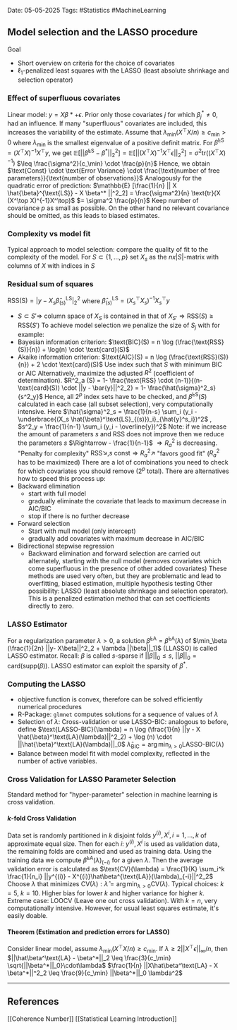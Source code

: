 Date: 05-05-2025
Tags: #Statistics #MachineLearning 
## Model selection and the LASSO procedure
Goal
- Short overview on criteria for the choice of covariates
- $\ell_1$-penalized least squares with the LASSO (least absolute shrinkage and selection operator)
### Effect of superfluous covariates
Linear model: $y = X \beta* + \epsilon$. Prior only those covariates $j$ for which $\beta^*_j \neq 0$, had an influence. If many "superfluous" covariates are included, this increases the variability of the estimate. Assume that 
	$\lambda_\min (X^\top X / n) \geq c_\min > 0$
where $\lambda_\min$ is the smallest eigenvalue of a positive definit matrix.
For $\hat{\beta}^\text{LS}= (X^\top X )^{-1}X^\top y$, we get 
	$\mathbb{E}[||\hat{\beta}^{\text{LS}} - \beta^*||^2_2] = \mathbb{E}[||(X^\top X)^{-1} X^\top \epsilon||^2_2] = \sigma^2 \text{tr}((X^\top X)^{-1})$
	$\leq \frac{\sigma^2}{c_\min} \cdot \frac{p}{n}$
Hence, we obtain
	$\text{Const} \cdot \text{Error Variance} \cdot \frac{\text{number of free parameters}}{\text{number of observations}}$
Analogously for the quadratic error of prediction:
	$\mathbb{E} [\frac{1}{n} || X \hat{\beta}^{\text{LS}} - X \beta^* ||^2_2] = \frac{\sigma^2}{n} \text{tr}(X (X^\top X)^{-1}X^\top)$
	$= \sigma^2 \frac{p}{n}$ 
Keep number of covariance $p$ as small as possible. On the other hand no relevant covariance should be omitted, as this leads to biased estimates.
### Complexity vs model fit
Typical approach to model selection: compare the quality of fit to the complexity of the model.
For $S \subset \{ 1 , \ldots , p \}$ set $X_s$ as the $nx |S|$-matrix with columns of $X$ with indices in $S$
### Residual sum of squares
$\text{RSS(S)} = |y - X_s \hat{\beta}^\text{LS}_{(s)}|^2_2$ where $\hat{\beta}^\text{LS}_{(s)} = (X^\top_s X_s)^{-1}X^\top_s y$
- $S \subset S' \Rightarrow$ column space of $X_S$ is contained in that of $X_{S'} \Rightarrow \text{RSS}(S) \geq \text{RSS}(S')$ 
To achieve model selection we penalize the size of $S_j$ with for example:
- Bayesian information criterion: $\text{BIC}(S) = n \log (\frac{\text{RSS}(S)}{n}) + \log(n) \cdot \text{card}(S)$
- Akaike information criterion: $\text{AIC}(S) =  n \log (\frac{\text{RSS}(S)}{n}) + 2 \cdot \text{card}(S)$
Use index such that $S$ with minimum BIC or AIC
Alternatively, maximize the adjusted $R^2$ (coefficient of determination).
	$R^2_a (S) = 1- \frac{\text{RSS} \cdot (n-1)}{(n-\text{card}(S)) \cdot ||y - \bar{y}||^2_2} = 1- \frac{\hat{\sigma}^2_s}{s^2_y}$
Hence, all $2^p$ index sets have to be checked, and $\hat{\beta}^\text{LS}(S)$ calculated in each case (all subset selection), very computationally intensive.
Here $\hat{\sigma}^2_s = \frac{1}{n-s} \sum_i (y_i - \underbrace{(X_s \hat{\beta}^\text{LS}_{(s)})_i}_{\hat{y}^s_i})^2$ , $s^2_y = \frac{1}{n-1} \sum_i (y_i - \overline{y})^2$
Note: if we increase the amount of parameters $s$ and RSS does not improve then we reduce the parameters $s$ $\Rightarrow - \frac{1}{n-1}$ $\Rightarrow R^2_a$ is decreasing. "Penalty for complexity"
$\text{RSS} \searrow , s \ \text{const} \Rightarrow R^2_a \nearrow$ "favors good fit"
($R^2_a$ has to be maximized)
There are a lot of combinations you need to check for which covariates you should remove ($2^p$ total). There are alternatives how to speed this process up:
- Backward elimination
	- start with full model
	- gradually eliminate the covariate that leads to maximum decrease in AIC/BIC
	- stop if there is no further decrease
- Forward selection
	- Start with mull model (only intercept)
	- gradually add covariates with maximum decrease in AIC/BIC
- Bidirectional stepwise regression
	- Backward elimination and forward selection are carried out alternately, starting with the null model (removes covariates which come superfluous in the presence of other added covariates) 
These methods are used very often, but they are problematic and lead to overfitting, biased estimation, multiple hypothesis testing
Other possibility: LASSO (least absolute shrinkage and selection operator). This is a penalized estimation method that can set coefficients directly to zero.
### LASSO Estimator
For a regularization parameter $\lambda>0$, a solution $\hat{\beta}^{\text{LA}} = \hat{\beta}^{\text{LA}}(\lambda)$ of
	$\min_\beta (\frac{1}{2n} ||y- X\beta||^2_2 + \lambda ||\beta||_1)$ (LLASSO)
is called LASSO estimator.
Recall: $\beta$ is called $s$-sparse if $||\beta||_0 \leq s$, $||\beta||_0 = \text{card}(\text{supp} (\beta))$. LASSO estimator can exploit the sparsity of $\beta^*$.
### Computing the LASSO
- objective function is convex, therefore can be solved efficiently numerical procedures
- R-Package: ```glmnet``` computes solutions for a sequence of values of $\lambda$
- Selection of $\lambda$: Cross-validation or use LASSO-BIC: analogous to before, define
	$\text{LASSO-BIC}(\lambda) = n \log (\frac{1}{n} ||y - X \hat{\beta}^\text{LA}(\lambda)||^2_2) + \log (n) \cdot ||\hat{\beta}^\text{LA}(\lambda)||_0$ 
	$\hat{\lambda}_\text{BIC} = \arg \min_{\lambda > 0}\text{LASSO-BIC}(\lambda)$
- Balance between model fit with model complexity, reflected in the number of active variables.
### Cross  Validation for LASSO Parameter Selection
Standard method for "hyper-parameter" selection in machine learning is cross validation.
#### $k$-fold Cross Validation
Data set is randomly partitioned in $k$ disjoint folds $y^{(i)}, X^i, i = 1, \ldots, k$ of approximate equal size. Then for each $i$: $y^{(i)}, X^i$ is used as validation data, the remaining folds are combined and used as training data. Using the training data we compute $\hat\beta^{\text{LA}}(\lambda)_{(-i)}$ for a given $\lambda$. Then the average validation error is calculated as
	$\text{CV}(\lambda) = \frac{1}{K} \sum_i^k \frac{1}{n_i} ||y^{(i)} - X^{(i)}\hat\beta^{\text{LA}}(\lambda)_{-i}||^2_2$
Choose $\lambda$ that minimizes $\text{CV}(\lambda): \hat\lambda = \arg \min_{\lambda > 0} \text{CV}(\lambda)$.
Typical choices: $k=5$, $k=10$. Higher bias for lower $k$ and higher variance for higher $k$.
Extreme case: LOOCV (Leave one out cross validation). With $k=n$, very computationally intensive. However, for usual least squares estimate, it's easily doable. 
#### Theorem (Estimation and prediction errors for LASSO)
Consider linear model, assume $\lambda_\min (X^\top X /n) \geq c_\min$. If $\lambda \geq 2 ||X^\top \epsilon||_\infty / n$, then
	$||\hat\beta^\text{LA} - \beta^*||_2 \leq \frac{3}{c_\min} \sqrt{||\beta^*||_0}\cdot\lambda$ 
	$\frac{1}{n} ||X\hat\beta^\text{LA} - X \beta^*||^2_2 \leq \frac{9}{c_\min} ||\beta^*||_0 \lambda^2$

---
## References
[[Coherence Number]]
[[Statistical Learning Introduction]]
